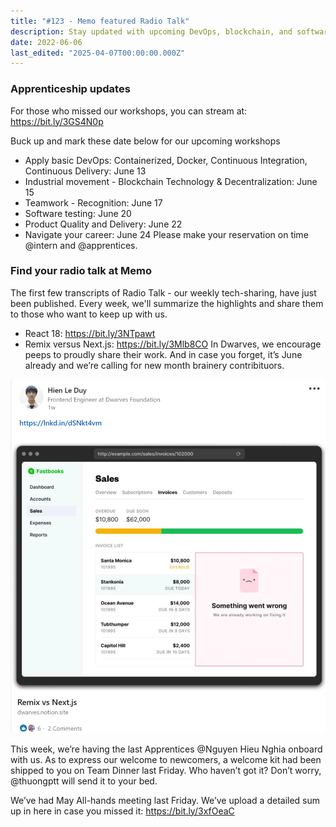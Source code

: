 ```yaml
---
title: "#123 - Memo featured Radio Talk"
description: Stay updated with upcoming DevOps, blockchain, and software testing workshops, plus weekly tech talks on React 18 and Remix vs Next.js at Dwarves.
date: 2022-06-06
last_edited: "2025-04-07T00:00:00.000Z"
---
```


### Apprenticeship updates

For those who missed our workshops, you can stream at: <https://bit.ly/3GS4N0p>

Buck up and mark these date below for our upcoming workshops

- Apply basic DevOps: Containerized, Docker, Continuous Integration, Continuous Delivery: June 13
- Industrial movement - Blockchain Technology & Decentralization: June 15
- Teamwork - Recognition: June 17
- Software testing: June 20
- Product Quality and Delivery: June 22
- Navigate your career: June 24
  Please make your reservation on time @intern and @apprentices.

### Find your radio talk at Memo

The first few transcripts of Radio Talk - our weekly tech-sharing, have just been published. Every week, we'll summarize the highlights and share them to those who want to keep up with us.

- React 18: <https://bit.ly/3NTpawt>
- Remix versus Next.js: <https://bit.ly/3Mlb8CO>
  In Dwarves, we encourage peeps to proudly share their work. And in case you forget, it’s June already and we’re calling for new month brainery contribituors.

![](assets/notion-image-1744007374862-spk57.webp)

This week, we’re having the last Apprentices @Nguyen Hieu Nghia onboard with us. As to express our welcome to newcomers, a welcome kit had been shipped to you on Team Dinner last Friday. Who haven’t got it? Don’t worry, @thuongptt will send it to your bed.

We’ve had May All-hands meeting last Friday. We’ve upload a detailed sum up in here in case you missed it: <https://bit.ly/3xfOeaC>
